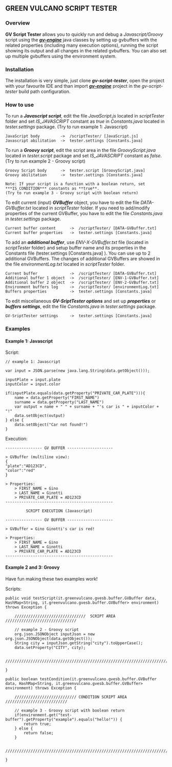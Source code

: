 ## GREEN VULCANO SCRIPT TESTER

### Overview

**GV Script Tester** allows you to quickly run and debug a *Javascript/Groovy* script using the [***gv-engine***](https://github.com/green-vulcano/gv-engine) java classes by setting up gvbuffers with the related properties (including many execution options), running the script showing its output and all changes in the related gvbuffers.
You can also set up multiple gvbuffers using the environment system. 

### Installation

The installation is very simple, just clone ***gv-script-tester***, open the project with your favourite IDE and than import [***gv-engine***](https://github.com/green-vulcano/gv-engine) project in the *gv-script-tester* build path configuration.

### How to use

To run a ***Javascript script***, edit the file *JavaScript.js* located in *scriptTester* folder and set *IS_JAVASCRIPT* constant as *true* in *Constants.java* located in *tester.settings* package. (Try to run example 1: Javascript)

```
JavaScript body         ->  /scriptTester/ [JavaScript.js]
Javascript abilitation  ->  tester.settings [Constants.java]
```

To run a ***Groovy script***, edit the script area in the file *GroovyScript.java* located in *tester.script* package and set *IS_JAVASCRIPT* constant as *false*. (Try to run example 2 - Groovy script)

```
Groovy Script body      ->  tester.script [GroovyScript.java]
Groovy abilitation      ->  tester.settings [Constants.java]
```

    Note: If your script is a function with a boolean return, set ***IS_CONDITION*** constants as **true**. 
    (Try to run example 3 - Groovy script with boolean return)

To edit current (input) ***GVBuffer*** object, you have to edit the file *DATA-GVBuffer.txt* located in *scriptTester* folder. If you need to add/modify properties of the current GVBuffer, you have to edit the file *Constants.java* in *tester.settings* package.

```
Current buffer content      ->  /scriptTester/ [DATA-GVBuffer.txt]
Current buffer properties   ->  tester.settings [Constants.java]
```

To add an ***additional buffer***, use *ENV-X-GVBuffer.txt* file (located in *scriptTester* folder) and setup buffer name and its properties in the Constants file (tester.settings [Constants.java] ). You can use up to 2 additional GVBuffers. The changes of additional GVBuffers are showed in the file *environmentLog.txt* located in *scriptTester* folder.

```
Current buffer              ->  /scriptTester/ [DATA-GVBuffer.txt]
Additional buffer 1 object  ->  /scriptTester/ [ENV-1-GVBuffer.txt]
Additional buffer 2 object  ->  /scriptTester/ [ENV-2-GVBuffer.txt]
Environment buffers log     ->  /scriptTester/ [environmentLog.txt]
Buffers properties          ->  tester.settings [Constants.java]
```

To edit miscellaneous ***GV-SriptTester options*** and set up ***properties*** or ***buffers settings***, edit the file *Constants.java* in *tester.settings* package.

```
GV-SriptTester settings     ->  tester.settings [Constants.java] 
```

### Examples
#### Example 1: Javascript
Script:
```
// example 1: Javascript

var input = JSON.parse(new java.lang.String(data.getObject()));

inputPlate = input.plate
inputColor = input.color

if(inputPlate.equals(data.getProperty("PRIVATE_CAR_PLATE"))){
	name = data.getProperty("FIRST_NAME")
	surname = data.getProperty("LAST_NAME")
	var output = name + " " + surname + "'s car is " + inputColor + "!"
	data.setObject(output)
} else {
	data.setObject("Car not found!")
}
```
Execution:
```
---------------- GV BUFFER -------------------- 

> GVBuffer (multiline view): 
{
"plate":"AD123CD",
"color":"red"
}

> Properties:
    > FIRST_NAME = Gino
    > LAST_NAME = Ginotti
    > PRIVATE_CAR_PLATE = AD123CD
-----------------------------------------------
 
         SCRIPT EXECUTION (Javascript) 
 
---------------- GV BUFFER -------------------- 

> GVBuffer = Gino Ginotti's car is red!

> Properties:
    > FIRST_NAME = Gino
    > LAST_NAME = Ginotti
    > PRIVATE_CAR_PLATE = AD123CD
-----------------------------------------------
```
#### Example 2 and 3: Groovy
Have fun making these two examples work!

Scripts:
```
public void testScript(it.greenvulcano.gvesb.buffer.GVBuffer data, HashMap<String, it.greenvulcano.gvesb.buffer.GVBuffer> environment) throws Exception {

	///////////////////////////////  SCRIPT AREA  ///////////////////////////////

	// example 2 - Groovy script
	org.json.JSONObject inputJson = new org.json.JSONObject(data.getObject());
	String city = inputJson.getString("city").toUpperCase();
    data.setProperty("CITY", city);

	/////////////////////////////////////////////////////////////////////////////

}

public boolean testCondition(it.greenvulcano.gvesb.buffer.GVBuffer data, HashMap<String, it.greenvulcano.gvesb.buffer.GVBuffer> environment) throws Exception {

	/////////////////////////// CONDITION SCRIPT AREA  ///////////////////////////

	// example 3 - Groovy script with boolean return
	if(environment.get("test-buffer").getProperty("example").equals("hello!")) {
		return true;
	} else {
		return false;
	}		

	/////////////////////////////////////////////////////////////////////////////

}	
```
